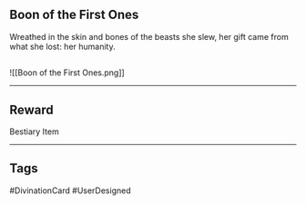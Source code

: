 ## Boon of the First Ones
Wreathed in the skin and bones
of the beasts she slew, 
her gift came from what she lost: 
her humanity.
## 
![[Boon of the First Ones.png]]

---
## Reward
Bestiary Item

---
## Tags
#DivinationCard
#UserDesigned